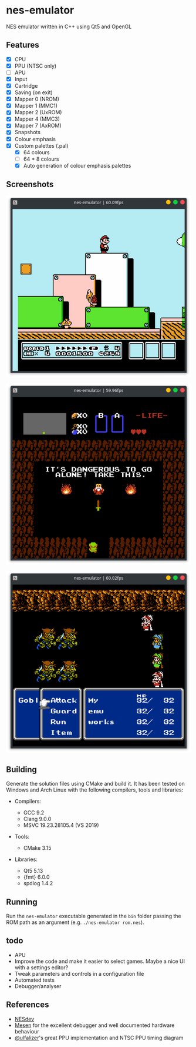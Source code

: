 # nes-emulator

NES emulator written in C++ using Qt5 and OpenGL

## Features

- [x] CPU
- [x] PPU (NTSC only)
- [ ] APU
- [x] Input
- [x] Cartridge
- [x] Saving (on exit)
- [x] Mapper 0 (NROM)
- [x] Mapper 1 (MMC1)
- [x] Mapper 2 (UxROM)
- [x] Mapper 4 (MMC3)
- [x] Mapper 7 (AxROM)
- [x] Snapshots
- [x] Colour emphasis
- [x] Custom palettes (.pal)
  - [x] 64 colours
  - [ ] 64 * 8 colours
  - [x] Auto generation of colour emphasis palettes

## Screenshots

![Alt text](/doc/screenshots/Super_Mario_Bros_3.png?raw=true "Super Mario Bros 3")

![Alt text](/doc/screenshots/The_Legend_of_Zelda.png?raw=true "The Legend of Zelda")

![Alt text](/doc/screenshots/Final_Fantasy_III.png?raw=true "Final Fantasy III")

## Building

Generate the solution files using CMake and build it. It has been tested on Windows and Arch Linux with the following compilers, tools and libraries:

- Compilers:
  - GCC 9.2
  - Clang 9.0.0
  - MSVC 19.23.28105.4 (VS 2019)

- Tools:
  - CMake 3.15

- Libraries:
  - Qt5 5.13
  - {fmt} 6.0.0
  - spdlog 1.4.2

## Running

Run the `nes-emulator` executable generated in the `bin` folder passing the ROM path as an argument (e.g. `./nes-emulator rom.nes`).

## todo

- APU
- Improve the code and make it easier to select games. Maybe a nice UI with a settings editor?
- Tweak parameters and controls in a configuration file
- Automated tests
- Debugger/analyser

## References

- [NESdev](http://wiki.nesdev.com/w/index.php/Nesdev_Wiki)
- [Mesen](https://www.mesen.ca/) for the excellent debugger and well documented hardware behaviour
- [@ulfalizer](https://github.com/ulfalizer)'s great PPU implementation and NTSC PPU timing diagram
